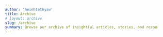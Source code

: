 ```yaml
---
author: 'heinhtetkyaw'
title: Archive
# layout: archive
slug: /archive
summary: Browse our archive of insightful articles, stories, and resources. Discover a wealth of knowledge on a variety of topics.
---
```

